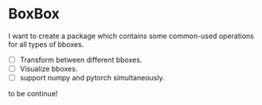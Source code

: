 # BoxBox

I want to create a package which contains some common-used operations for all types of bboxes.

- [ ] Transform between different bboxes.
- [ ] Visualize bboxes.
- [ ] support numpy and pytorch simultaneously.

to be continue!
